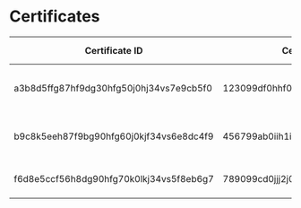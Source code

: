 # Certificates

| Certificate ID | Certificate Holder ID | Holder Name | Certificate Name | Certified at | Valid Until | Holder GitHub | Contacts |
| --- | --- | --- | --- | --- | --- | --- | --- |
| a3b8d5ffg87hf9dg30hfg50j0hj34vs7e9cb5f0 | 123099df0hhf0f8h8klh0ll009jkl9gd999h3h5 | Alice Johnson | Certified Cloud Solutions Architect | July 2024 | No expiration | https://github.com/alicejohnson | https://www.linkedin.com/in/alicejohnson |
| b9c8k5eeh87f9bg90hfg60j0kjf34vs6e8dc4f9 | 456799ab0iih1i9i9mni0mm010mnm9lf888k4k6 | Bob Smith | Certified Data Science Professional | May 2024 | May 2029 | https://github.com/bobsmith | https://www.linkedin.com/in/bobsmith |
| f6d8e5ccf56h8dg90hfg70k0lkj34vs5f8eb6g7 | 789099cd0jjj2j0j0ono0oo021ono9mg777l5l7 | Cindy Lee | Certified Full-Stack Developer | August 2024 | August 2029 | https://github.com/cindylee | https://www.linkedin.com/in/cindylee |
